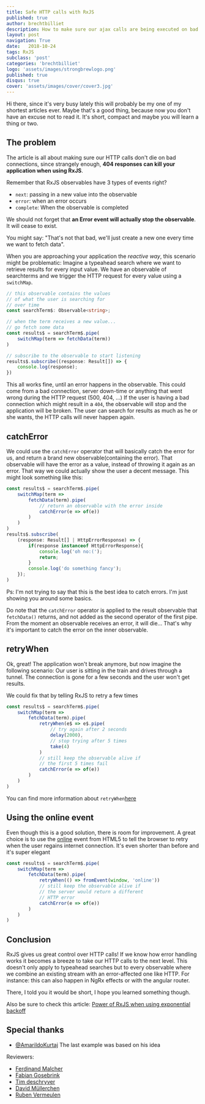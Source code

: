 ```yaml
---
title: Safe HTTP calls with RxJS
published: true
author: brechtbilliet
description: How to make sure our ajax calls are being executed on bad connections
layout: post
navigation: True
date:   2018-10-24
tags: RxJS
subclass: 'post'
categories: 'brechtbilliet'
logo: 'assets/images/strongbrewlogo.png'
published: true
disqus: true
cover: 'assets/images/cover/cover3.jpg'
---
```


Hi there, since it's very busy lately this will probably be my one of my shortest articles ever.
Maybe that's a good thing, because now you don't have an excuse not to read it. It's short, compact
and maybe you will learn a thing or two.

## The problem

The article is all about making sure our HTTP calls don't die on bad connections, since strangely enough, **404 responses can kill your application when using RxJS**.

Remember that RxJS observables have 3 types of events right? 
- `next`: passing in a new value into the observable
- `error`: when an error occurs
- `complete`: When the observable is completed

We should not forget that **an Error event will actually stop the observable**. It will cease to exist.

You might say: "That's not that bad, we'll just create a new one every time we want to fetch data".

When you are approaching your application the *reactive way*, this scenario might be problematic:
Imagine a typeahead search where we want to retrieve results for every input value. We have an observable of searchterms and we trigger the
HTTP request for every value using a `switchMap`.

```typescript
// this observable contains the values
// of what the user is searching for
// over time
const searchTerm$: Observable<string>;

// when the term receives a new value...
// go fetch some data
const results$ = searchTerm$.pipe(
    switchMap(term => fetchData(term))
)

// subscribe to the observable to start listening
results$.subscribe((response: Result[]) => {
    console.log(response);
})
```
This all works fine, until an error happens in the observable. This could come from a bad connection, server down-time or anything that went wrong during the HTTP request (500, 404, ...) 
If the user is having a bad connection which might result in a `404`, the observable will stop and the application will be broken. The user can search for results as much as he or she wants, the HTTP calls will never happen again.

## catchError

We could use the `catchError` operator that will basically catch the error for us, and return a brand new observable(containing the error).
That observable will have the error as a value, instead of throwing it again as an error.
That way we could actually show the user a decent message.
This might look something like this:

```typescript
const results$ = searchTerm$.pipe(
    switchMap(term => 
        fetchData(term).pipe(
            // return an observable with the error inside
            catchError(e => of(e))
        )
    )
)
results$.subscribe(
    (response: Result[] | HttpErrorResponse) => {
        if(response instanceof HttpErrorResponse){
            console.log('oh no:(');
            return;
        }
        console.log('do something fancy');
    });
)
```

Ps: I'm not trying to say that this is the best idea to catch errors. I'm just showing you around some basics.

Do note that the `catchError` operator is applied to the result observable that `fetchData()` returns, and not added as the second operator of the first pipe. 
From the moment an observable receives an error, it will die... That's why it's important to catch the error on the inner observable. 

## retryWhen

Ok, great! The application won't break anymore, but now imagine the following scenario: Our user is sitting in the train and drives through a tunnel. The connection is gone for a few seconds and the user won't get results.

We could fix that by telling RxJS to retry a few times

```typescript
const results$ = searchTerm$.pipe(
    switchMap(term => 
        fetchData(term).pipe(
            retryWhen(e$ => e$.pipe(
                // try again after 2 seconds
                delay(2000),
                // stop trying after 5 times
                take(4)
            )
            // still keep the observable alive if
            // the first 5 times fail
            catchError(e => of(e))
        )
    )
)
```

You can find more information about `retryWhen`[here](https://www.learnrxjs.io/operators/error_handling/retrywhen.html)

## Using the online event

Even though this is a good solution, there is room for improvement. A great choice is to use the [online](https://developer.mozilla.org/en-US/docs/Web/API/NavigatorOnLine/Online_and_offline_events) event from HTML5 to tell the browser to retry when the user regains internet connection. It's even shorter than before and it's super elegant

```typescript
const results$ = searchTerm$.pipe(
    switchMap(term => 
        fetchData(term).pipe(
            retryWhen(() => fromEvent(window, 'online'))
            // still keep the observable alive if
            // the server would return a different
            // HTTP error
            catchError(e => of(e))
        )
    )
)
```

## Conclusion

RxJS gives us great control over HTTP calls! If we know how error handling works it becomes a breeze to take our HTTP calls to the next level.
This doesn't only apply to typeahead searches but to every observable where we combine an existing stream with an error-affected one like HTTP. For instance: this can also happen in NgRx effects or with the angular router.

There, I told you it would be short, I hope you learned something though.

Also be sure to check this article: [Power of RxJS when using exponential backoff](https://blog.angularindepth.com/power-of-rxjs-when-using-exponential-backoff-a4b8bde276b0)

## Special thanks

- [@AmarildoKurtaj](https://twitter.com/AmarildoKurtaj) The last example was based on his idea

Reviewers:
- [Ferdinand Malcher](https://twitter.com/fmalcher01)
- [Fabian Gosebrink](https://twitter.com/FabianGosebrink)
- [Tim deschryver](https://twitter.com/tim_deschryver)
- [David Müllerchen](https://twitter.com/webdave_de)
- [Ruben Vermeulen](https://twitter.com/rubenverm)